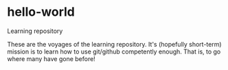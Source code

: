 # hello-world
Learning repository

These are the voyages of the learning repository. It's (hopefully short-term) mission is to learn how to use git/github competently enough. That is, to go where many have gone before!
